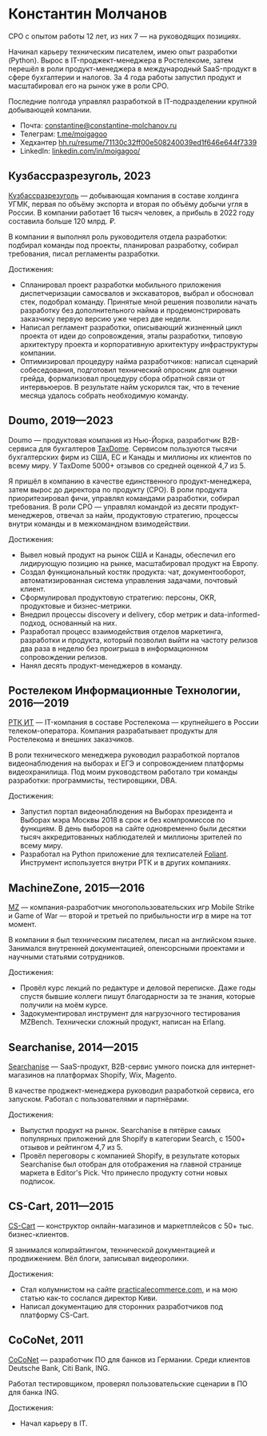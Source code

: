 # Константин Молчанов

CPO с опытом работы 12 лет, из них 7 — на руководящих позициях.

Начинал карьеру техническим писателем, имею опыт разработки (Python). Вырос в IT-проджект-менеджера в Ростелекоме, затем перешёл в роли продукт-менеджера в международный SaaS-продукт в сфере бухгалтерии и налогов. За 4 года работы запустил продукт и масштабировал его на рынок уже в роли CPO.

Последние полгода управлял разработкой в IT-подразделении крупной добывающей компании.

-   Почта: [constantine@constantine-molchanov.ru](mailto:constantine@constantine-molchanov.ru)
-   Телеграм: [t.me/moigagoo](https://t.me/moigagoo)
-   Хедхантер [hh.ru/resume/71130c32ff00e508240039ed1f646e644f7339](https://hh.ru/resume/71130c32ff00e508240039ed1f646e644f7339)
-   LinkedIn: [linkedin.com/in/moigagoo/](https://linkedin.com/in/moigagoo/)


## Кузбассразрезуголь, 2023

[Кузбассразрезуголь](https://kru.ru) — добывающая компания в составе холдинга УГМК, первая по объёму экспорта и вторая по объёму добычи угля в России. В компании работает 16 тысяч человек, а прибыль в 2022 году составила больше 120 млрд. ₽.

В компании я выполнял роль руководителя отдела разработки: подбирал команды под проекты, планировал разработку, 
собирал требования, писал регламенты разработки.

Достижения:

-   Спланировал проект разработки мобильного приложения диспетчеризации самосвалов и экскаваторов, выбрал и обосновал стек, подобрал команду. Принятые мной решения позволили начать разработку без дополнительного найма и продемонстрировать заказчику первую версию уже через две недели.
-   Написал регламент разработки, описывающий жизненный цикл проекта от идеи до сопровождения, этапы разработки, типовую архитектуру проекта и корпоративную архитектуру инфраструктуры компании.
-   Оптимизировал процедуру найма разработчиков: написал сценарий собеседования, подготовил технический опросник для оценки грейда, формализовал процедуру сбора обратной связи от интервьюеров. В результате найм ускорился так, что в течение месяца удалось собрать необходимую команду.


## Doumo, 2019—2023

Doumo — продуктовая компания из Нью-Йорка, разработчик B2B-сервиса для бухгалтеров [TaxDome](https://taxdome.com). Сервисом пользуются тысячи бухгалтерских фирм из США, ЕС и Канады и миллионы их клиентов по всему миру. У TaxDome 5000+ отзывов со средней оценкой 4,7 из 5.

Я пришёл в компанию в качестве единственного продукт-менеджера, затем вырос до директора по продукту (CPO). В роли продукта приоритезировал фичи, управлял командами разработки, собирал требования. В роли CPO — управлял командой из десяти продукт-менеджеров, отвечал за найм, продуктовую стратегию, процессы внутри команды и в межкомандном взимодействии.

Достижения:

-   Вывел новый продукт на рынок США и Канады, обеспечил его лидирующую позицию на рынке, масштабировал продукт на Европу.
-   Создал функциональный костяк продукта: чат, документооборот, автоматизированная система управления задачами, почтовый клиент.
-   Сформулировал продуктовую стратегию: персоны, OKR, продуктовые и бизнес-метрики.
-   Внедрил процессы discovery и delivery, сбор метрик и data-informed-подход, основанный на них.
-   Разработал процесс взаимодействия отделов маркетинга, разработки и продукта, который позволил выйти на частоту релизов два раза в неделю без проигрыша в информационном сопровождении релизов.  
-   Нанял десять продукт-менеджеров в команду.


## Ростелеком Информационные Технологии, 2016—2019

[РТК ИТ](https://rtkit.ru) — IT-компания в составе Ростелекома — крупнейшего в России телеком-оператора. Компания разрабатывает продукты для Ростелекома и внешних заказчиков.

В роли технического менеджера руководил разработкой порталов видеонаблюдения на выборах и ЕГЭ и сопровождением платформы видеохранилища. Под моим руководством работало три команды разработки: программисты, тестировщики, DBA.

Достижения:

-   Запустил портал видеонаблюдения на Выборах президента и Выборах мэра Москвы 2018 в срок и без компромиссов по функциям. В день выборов на сайте одновременно были десятки тысяч аккредитованных наблюдателей и миллионы зрителей по всему миру.
-   Разработал на Python приложение для техписателей [Foliant](https://foliant-docs.github.io/). Инструмент используется внутри РТК и в других компаниях.


## MachineZone, 2015—2016

[MZ](https://www.mz.com/) — компания-разработчик многопользовательских игр Mobile Strike и Game of War — второй и третьей по прибыльности игр в мире на тот момент.

В компании я был техническим писателем, писал на английском языке. Занимался внутренней документацией, опенсорсными проектами и научными статьями сотрудников.

Достижения:

-   Провёл курс лекций по редактуре и деловой переписке. Даже годы спустя бывшие коллеги пишут благодарности за те знания, которые получили на моём курсе.
-   Задокументировал инструмент для нагрузочного тестирования MZBench. Технически сложный продукт, написан на Erlang.


## Searchanise, 2014—2015

[Searchanise](https://searchanise.io/) — SaaS-продукт, B2B-сервис умного поиска для интернет-магазинов на платформах Shopify, Wix, Magento.

В качестве проджект-менеджера руководил разработкой сервиса, его запуском. Работал с пользователями и партнёрами.

Достижения:

-   Выпустил продукт на рынок. Searchanise в пятёрке самых популярных приложений для Shopify в категории Search, с 1500+ отзывов и рейтингом 4,7 из 5.
-   Провёл переговоры с компанией Shopify, в результате которых Searchanise был отобран для отображения на главной странице маркета в Editor's Pick. Что принесло продукту сотни новых подписок.


## CS-Cart, 2011—2015

[CS-Cart](https://cs-cart.com) — конструктор онлайн-магазинов и маркетплейсов с 50+ тыс. бизнес-клиентов.

Я занимался копирайтингом, технической документацией и продвижением. Вёл блоги, записывал видеоролики.

Достижения:

-   Стал колумнистом на сайте [practicalecommerce.com](https://practicalecommerce.com), и на мою статью как-то сослался директор Киви.
-   Написал документацию для сторонних разработчиков под платформу CS-Cart.


## CoCoNet, 2011

[CoCoNet](https://www.coconet.de/en/) — разработчик ПО для банков из Германии. Среди клиентов Deutsche Bank, Citi Bank, ING.

Работал тестировщиком, проверял пользовательские сценарии в ПО для банка ING.

Достижения:

-   Начал карьеру в IT.

